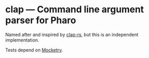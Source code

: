 # clap — Command line argument parser for Pharo

Named after and inspired by [clap-rs](https://github.com/kbknapp/clap-rs), but
this is an independent implementation.

Tests depend on [Mocketry](http://smalltalkhub.com/#!/~dionisiy/Mocketry).
